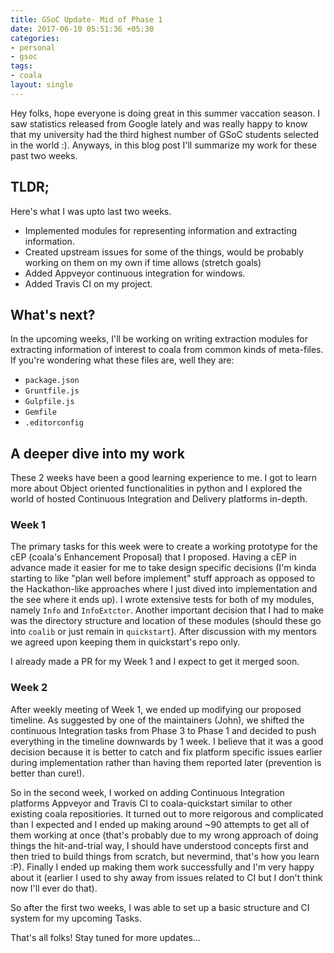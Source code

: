 ```yaml
---
title: GSoC Update- Mid of Phase 1
date: 2017-06-10 05:51:36 +05:30
categories:
- personal
- gsoc
tags:
- coala
layout: single
---
```


Hey folks, hope everyone is doing great in this summer vaccation season. I saw statistics released from Google lately and was really happy to know that my university had the third highest number of GSoC students selected in the world :). Anyways, in this blog post I'll summarize my work for these past two weeks.

## TLDR;
Here's what I was upto last two weeks.

- Implemented modules for representing information and extracting information.
- Created upstream issues for some of the things, would be probably working on them on my own if time allows (stretch goals)
- Added Appveyor continuous integration for windows.
- Added Travis CI on my project.

## What's next?

In the upcoming weeks, I'll be working on writing extraction modules for extracting information of interest to coala from common kinds of meta-files. If you're wondering what these files are, well they are:
- `package.json`
- `Gruntfile.js`
- `Gulpfile.js`
- `Gemfile`
- `.editorconfig`

## A deeper dive into my work

These 2 weeks have been a good learning experience to me. I got to learn more about Object oriented functionalities in python and I explored the world of hosted Continuous Integration and Delivery platforms in-depth.

### Week 1

The primary tasks for this week were to create a working prototype for the cEP (coala's Enhancement Proposal) that I proposed. Having a cEP in advance made it easier for me to take design specific decisions (I'm kinda starting to like "plan well before implement" stuff approach as opposed to the Hackathon-like approaches where I just dived into implementation and the see where it ends up). I wrote extensive tests for both of my modules, namely `Info` and `InfoExtctor`. Another important decision that I had to make was the directory structure and location of these modules (should these go into `coalib` or just remain in `quickstart`). After discussion with my mentors we agreed upon keeping them in quickstart's repo only.

I already made a PR for my Week 1 and I expect to get it merged soon.

### Week 2

After weekly meeting of Week 1, we ended up modifying our proposed timeline. As suggested by one of the maintainers (John), we shifted the continuous Integration tasks from Phase 3 to Phase 1 and decided to push everything in the timeline downwards by 1 week. I believe that it was a good decision because it is better to catch and fix platform specific issues earlier during implementation rather than having them reported later (prevention is better than cure!).

So in the second week, I worked on adding Continuous Integration platforms Appveyor and Travis CI to coala-quickstart similar to other existing coala repositiories. It turned out to more reigorous and complicated than I expected and I ended up making around ~90 attempts to get all of them working at once (that's probably due to my wrong approach of doing things the hit-and-trial way, I should have understood concepts first and then tried to build things from scratch, but nevermind, that's how you learn :P). Finally I ended up making them work successfully and I'm very happy about it (earlier I used to shy away from issues related to CI but I don't think now I'll ever do that).


So after the first two weeks, I was able to set up a basic structure and CI system for my upcoming Tasks.

That's all folks! Stay tuned for more updates...